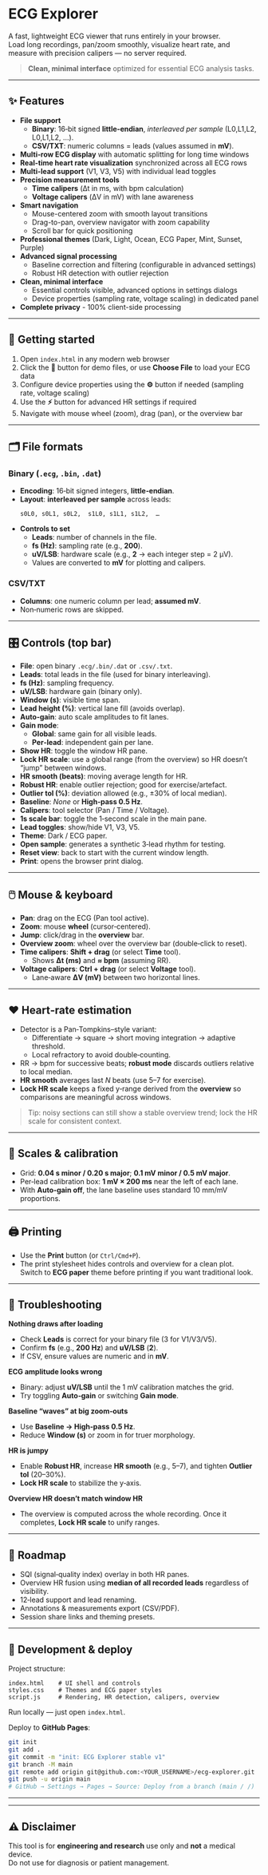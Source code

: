# ECG Explorer

A fast, lightweight ECG viewer that runs entirely in your browser.  
Load long recordings, pan/zoom smoothly, visualize heart rate, and measure with precision calipers — no server required.

> **Clean, minimal interface** optimized for essential ECG analysis tasks.

---

## ✨ Features

- **File support**
  - **Binary**: 16‑bit signed **little‑endian**, *interleaved per sample* (L0,L1,L2, L0,L1,L2, …).
  - **CSV/TXT**: numeric columns = leads (values assumed in **mV**).
- **Multi‑row ECG display** with automatic splitting for long time windows
- **Real-time heart rate visualization** synchronized across all ECG rows  
- **Multi-lead support** (V1, V3, V5) with individual lead toggles
- **Precision measurement tools**
  - **Time calipers** (Δt in ms, with bpm calculation)
  - **Voltage calipers** (ΔV in mV) with lane awareness
- **Smart navigation**
  - Mouse-centered zoom with smooth layout transitions
  - Drag-to-pan, overview navigator with zoom capability
  - Scroll bar for quick positioning
- **Professional themes** (Dark, Light, Ocean, ECG Paper, Mint, Sunset, Purple)
- **Advanced signal processing** 
  - Baseline correction and filtering (configurable in advanced settings)
  - Robust HR detection with outlier rejection
- **Clean, minimal interface** 
  - Essential controls visible, advanced options in settings dialogs
  - Device properties (sampling rate, voltage scaling) in dedicated panel
- **Complete privacy** - 100% client-side processing

---

## 🚀 Getting started

1. Open `index.html` in any modern web browser
2. Click the **📁** button for demo files, or use **Choose File** to load your ECG data
3. Configure device properties using the **⚙️** button if needed (sampling rate, voltage scaling)
4. Use the **⚡** button for advanced HR settings if required
5. Navigate with mouse wheel (zoom), drag (pan), or the overview bar

---

## 🗂️ File formats

### Binary (`.ecg`, `.bin`, `.dat`)
- **Encoding**: 16‑bit signed integers, **little‑endian**.
- **Layout**: **interleaved per sample** across leads:
  ```text
  s0L0, s0L1, s0L2,  s1L0, s1L1, s1L2,  …
  ```
- **Controls to set**
  - **Leads**: number of channels in the file.
  - **fs (Hz)**: sampling rate (e.g., **200**).
  - **uV/LSB**: hardware scale (e.g., **2** → each integer step = 2 µV).
  - Values are converted to **mV** for plotting and calipers.

### CSV/TXT
- **Columns**: one numeric column per lead; **assumed mV**.
- Non‑numeric rows are skipped.

---

## 🎛️ Controls (top bar)

- **File**: open binary `.ecg/.bin/.dat` or `.csv/.txt`.
- **Leads**: total leads in the file (used for binary interleaving).
- **fs (Hz)**: sampling frequency.
- **uV/LSB**: hardware gain (binary only).
- **Window (s)**: visible time span.
- **Lead height (%)**: vertical lane fill (avoids overlap).
- **Auto‑gain**: auto scale amplitudes to fit lanes.
- **Gain mode**:
  - **Global**: same gain for all visible leads.
  - **Per‑lead**: independent gain per lane.
- **Show HR**: toggle the window HR pane.
- **Lock HR scale**: use a global range (from the overview) so HR doesn’t “jump” between windows.
- **HR smooth (beats)**: moving average length for HR.
- **Robust HR**: enable outlier rejection; good for exercise/artefact.
- **Outlier tol (%)**: deviation allowed (e.g., ±30% of local median).
- **Baseline**: *None* or **High‑pass 0.5 Hz**.
- **Calipers**: tool selector (Pan / Time / Voltage).
- **1s scale bar**: toggle the 1‑second scale in the main pane.
- **Lead toggles**: show/hide V1, V3, V5.
- **Theme**: Dark / ECG paper.
- **Open sample**: generates a synthetic 3‑lead rhythm for testing.
- **Reset view**: back to start with the current window length.
- **Print**: opens the browser print dialog.

---

## 🖱️ Mouse & keyboard

- **Pan**: drag on the ECG (Pan tool active).
- **Zoom**: mouse **wheel** (cursor‑centered).
- **Jump**: click/drag in the **overview** bar.
- **Overview zoom**: wheel over the overview bar (double‑click to reset).
- **Time calipers**: **Shift + drag** (or select **Time** tool).
  - Shows **Δt (ms)** and **≈ bpm** (assuming RR).
- **Voltage calipers**: **Ctrl + drag** (or select **Voltage** tool).
  - Lane‑aware **ΔV (mV)** between two horizontal lines.

---

## ❤️ Heart‑rate estimation

- Detector is a Pan‑Tompkins–style variant:
  - Differentiate → square → short moving integration → adaptive threshold.
  - Local refractory to avoid double‑counting.
- RR → bpm for successive beats; **robust mode** discards outliers relative to local median.
- **HR smooth** averages last *N* beats (use 5–7 for exercise).
- **Lock HR scale** keeps a fixed y‑range derived from the **overview** so comparisons are meaningful across windows.

> Tip: noisy sections can still show a stable overview trend; lock the HR scale for consistent context.

---

## 📏 Scales & calibration

- Grid: **0.04 s minor / 0.20 s major**; **0.1 mV minor / 0.5 mV major**.
- Per‑lead calibration box: **1 mV × 200 ms** near the left of each lane.
- With **Auto‑gain off**, the lane baseline uses standard 10 mm/mV proportions.

---

## 🖨️ Printing

- Use the **Print** button (or `Ctrl/Cmd+P`).
- The print stylesheet hides controls and overview for a clean plot.  
  Switch to **ECG paper** theme before printing if you want traditional look.

---

## 🧰 Troubleshooting

**Nothing draws after loading**  
- Check **Leads** is correct for your binary file (3 for V1/V3/V5).  
- Confirm **fs** (e.g., **200 Hz**) and **uV/LSB** (**2**).  
- If CSV, ensure values are numeric and in **mV**.

**ECG amplitude looks wrong**  
- Binary: adjust **uV/LSB** until the 1 mV calibration matches the grid.  
- Try toggling **Auto‑gain** or switching **Gain mode**.

**Baseline “waves” at big zoom‑outs**  
- Use **Baseline → High‑pass 0.5 Hz**.  
- Reduce **Window (s)** or zoom in for truer morphology.

**HR is jumpy**  
- Enable **Robust HR**, increase **HR smooth** (e.g., 5–7), and tighten **Outlier tol** (20–30%).  
- **Lock HR scale** to stabilize the y‑axis.

**Overview HR doesn’t match window HR**  
- The overview is computed across the whole recording. Once it completes, **Lock HR scale** to unify ranges.

---

## 🧭 Roadmap

- SQI (signal‑quality index) overlay in both HR panes.
- Overview HR fusion using **median of all recorded leads** regardless of visibility.
- 12‑lead support and lead renaming.
- Annotations & measurements export (CSV/PDF).
- Session share links and theming presets.

---

## 🧪 Development & deploy

Project structure:
```text
index.html    # UI shell and controls
styles.css    # Themes and ECG paper styles
script.js     # Rendering, HR detection, calipers, overview
```

Run locally — just open `index.html`.

Deploy to **GitHub Pages**:
```bash
git init
git add .
git commit -m "init: ECG Explorer stable v1"
git branch -M main
git remote add origin git@github.com:<YOUR_USERNAME>/ecg-explorer.git
git push -u origin main
# GitHub → Settings → Pages → Source: Deploy from a branch (main / /)
```

---

---

## ⚠️ Disclaimer

This tool is for **engineering and research** use only and **not** a medical device.  
Do not use for diagnosis or patient management.
